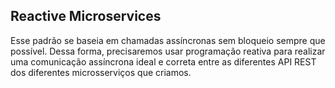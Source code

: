 ## Reactive Microservices
Esse padrão se baseia em chamadas assíncronas sem bloqueio sempre que possível. Dessa forma, precisaremos usar programação reativa para realizar uma comunicação assíncrona ideal e correta entre as diferentes API REST dos diferentes microsserviços que criamos.
